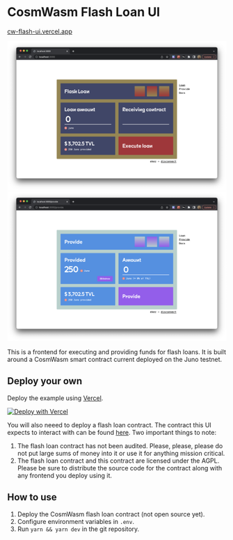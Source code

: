 # CosmWasm Flash Loan UI

[cw-flash-ui.vercel.app](https://cw-flash-ui.vercel.app/)

![](./public/flash-preview.png)
![](./public/provide-preview.png)

This is a frontend for executing and providing funds for flash
loans. It is built around a CosmWasm smart contract current deployed
on the Juno testnet.

## Deploy your own

Deploy the example using
[Vercel](https://vercel.com?utm_source=github&utm_medium=readme&utm_campaign=next-example).

[![Deploy with
Vercel](https://vercel.com/button)](https://vercel.com/new/git/external?repository-url=https://github.com/ezekiiel/cw-flash-ui&project-name=cw-flash-ui&repository-name=cw-flash-ui)

You will also neeed to deploy a flash loan contract. The contract this
UI expects to interact with can be found
[here](https://github.com/ezekiiel/cw-flash-loan). Two important
things to note:

1. The flash loan contract has not been audited. Please, please,
   please do not put large sums of money into it or use it for
   anything mission critical.
2. The flash loan contract and this contract are licensed under the
   AGPL. Please be sure to distribute the source code for the contract
   along with any frontend you deploy using it. 

## How to use

1. Deploy the CosmWasm flash loan contract (not open source yet).
2. Configure environment variables in `.env`.
3. Run `yarn && yarn dev` in the git repository.
